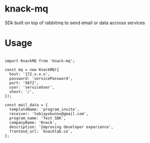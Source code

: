 # knack-mq
 SDk built on top of rabbitmq to send email or data accross services

# Usage

````

import KnackMQ from 'knack-mq';

const mq = new KnackMQ({
  host: '172.x.x.x',
  password: 'servicePassword',
  port: '5672',
  user: 'serviceUser',
  vhost: '/',
});

const mail_data = {
  templateName: 'program_invite',
  receiver: 'tobiayokunnu@gmail.com',
  program_name: 'Test SDK',
  companyName: 'Knack',
  description: 'Improving developer experience',
  frontend_url: `knacklab.co`,
};

````

